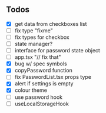 ## Todos

- [x] get data from checkboxes list
- [ ] fix type "fixme"
- [ ] fix types for checkbox
- [ ] state manager?
- [ ] interface for password state object
- [ ] app.tsx "// fix that"
- [x] bug w/ spec symbols
- [x] copyPassword function
- [ ] fix PasswordList.tsx props type
- [x] alert if settings is empty
- [x] colour theme
- [ ] use password hook
- [ ] useLocalStorageHook
